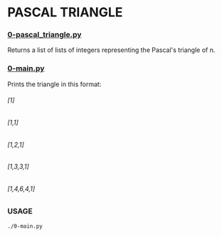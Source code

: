 # PASCAL TRIANGLE

### [0-pascal_triangle.py](https://github.com/JamesRaphaelJRC/alx-interview/blob/main/0-pascal_triangle.py)
Returns a list of lists of integers representing the Pascal's triangle of n.

### [0-main.py](https://github.com/JamesRaphaelJRC/alx-interview/blob/main/0-main.py)
Prints the triangle in this format:
###### [1]
###### [1,1]
###### [1,2,1]
###### [1,3,3,1]
###### [1,4,6,4,1]


### USAGE
    ./0-main.py